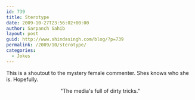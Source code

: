 ```yaml
---
id: 739
title: Sterotype
date: 2009-10-27T23:56:02+00:00
author: Sarpanch Sahib
layout: post
guid: http://www.shindasingh.com/blog/?p=739
permalink: /2009/10/sterotype/
categories:
  - Jokes
---
```

This is a shoutout to the mystery female commenter. Shes knows who she is. Hopefully.

<p style="text-align: center;">
  <p style="text-align: center;">
  </p>
  
  <p style="text-align: center;">
    "The media's full of dirty tricks."
  </p>
